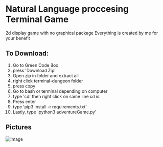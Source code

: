 # **Natural Language proccesing Terminal Game**
2d display game with no graphical package
Everything is created by me for your benefit
## **To Download:**
1) Go to Green Code Box
2) press 'Download Zip'
3) Open zip in folder and extract all
4) right click terminal-dungeon folder
5) press copy
6) Go to bash or terminal depending on computer
7) type 'cd' then right click on same line cd is
8) Press enter
9) type 'pip3 install -r requirements.txt'
10) Lastly, type 'python3 adventureGame.py'

## **Pictures**
![image](https://github.com/HershelT/game/assets/57326155/d52f1f75-34d7-478d-98ea-fd3a83881f21)

